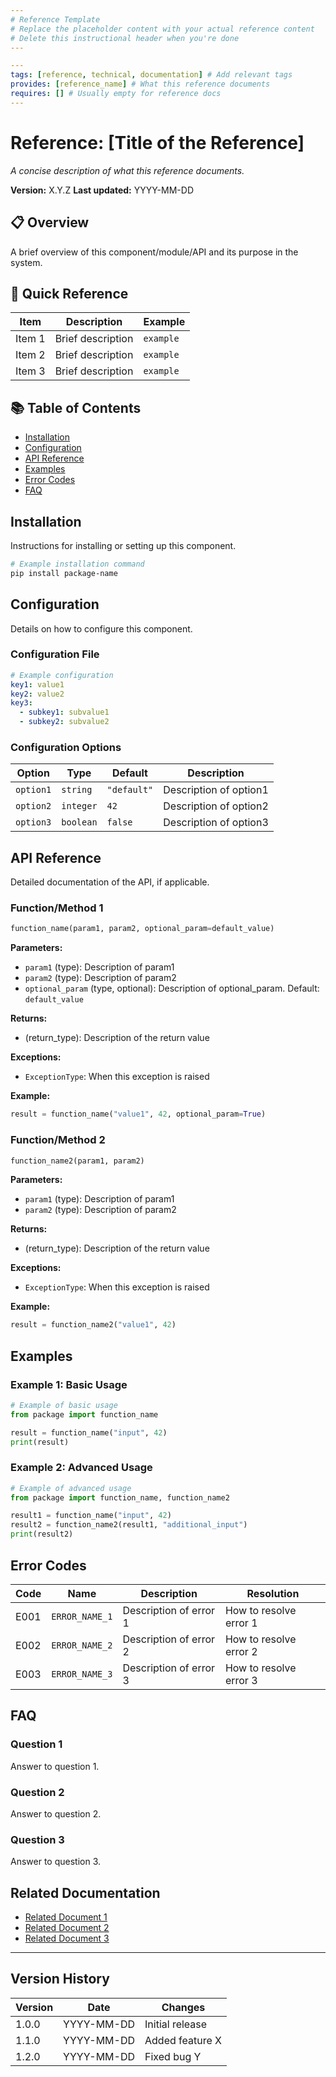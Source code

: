 ```yaml
---
# Reference Template
# Replace the placeholder content with your actual reference content
# Delete this instructional header when you're done
---
```

``` yaml
---
tags: [reference, technical, documentation] # Add relevant tags
provides: [reference_name] # What this reference documents
requires: [] # Usually empty for reference docs
---
```

# Reference: [Title of the Reference]

_A concise description of what this reference documents._

**Version:** X.Y.Z
**Last updated:** YYYY-MM-DD

## 📋 Overview

A brief overview of this component/module/API and its purpose in the system.

## 🧰 Quick Reference

| Item | Description | Example |
|------|-------------|---------|
| Item 1 | Brief description | `example` |
| Item 2 | Brief description | `example` |
| Item 3 | Brief description | `example` |

## 📚 Table of Contents

- [Installation](#installation)
- [Configuration](#configuration)
- [API Reference](#api-reference)
- [Examples](#examples)
- [Error Codes](#error-codes)
- [FAQ](#faq)

## Installation

Instructions for installing or setting up this component.

```bash
# Example installation command
pip install package-name
```

## Configuration

Details on how to configure this component.

### Configuration File

```yaml
# Example configuration
key1: value1
key2: value2
key3:
  - subkey1: subvalue1
  - subkey2: subvalue2
```

### Configuration Options

| Option | Type | Default | Description |
|--------|------|---------|-------------|
| `option1` | `string` | `"default"` | Description of option1 |
| `option2` | `integer` | `42` | Description of option2 |
| `option3` | `boolean` | `false` | Description of option3 |

## API Reference

Detailed documentation of the API, if applicable.

### Function/Method 1

```python
function_name(param1, param2, optional_param=default_value)
```

**Parameters:**

- `param1` (type): Description of param1
- `param2` (type): Description of param2
- `optional_param` (type, optional): Description of optional_param. Default: `default_value`

**Returns:**

- (return_type): Description of the return value

**Exceptions:**

- `ExceptionType`: When this exception is raised

**Example:**

```python
result = function_name("value1", 42, optional_param=True)
```

### Function/Method 2

```python
function_name2(param1, param2)
```

**Parameters:**

- `param1` (type): Description of param1
- `param2` (type): Description of param2

**Returns:**

- (return_type): Description of the return value

**Exceptions:**

- `ExceptionType`: When this exception is raised

**Example:**

```python
result = function_name2("value1", 42)
```

## Examples

### Example 1: Basic Usage

```python
# Example of basic usage
from package import function_name

result = function_name("input", 42)
print(result)
```

### Example 2: Advanced Usage

```python
# Example of advanced usage
from package import function_name, function_name2

result1 = function_name("input", 42)
result2 = function_name2(result1, "additional_input")
print(result2)
```

## Error Codes

| Code | Name | Description | Resolution |
|------|------|-------------|------------|
| E001 | `ERROR_NAME_1` | Description of error 1 | How to resolve error 1 |
| E002 | `ERROR_NAME_2` | Description of error 2 | How to resolve error 2 |
| E003 | `ERROR_NAME_3` | Description of error 3 | How to resolve error 3 |

## FAQ

### Question 1

Answer to question 1.

### Question 2

Answer to question 2.

### Question 3

Answer to question 3.

## Related Documentation

- [Related Document 1](mdc:path/to/document1.md)
- [Related Document 2](mdc:path/to/document2.md)
- [Related Document 3](mdc:path/to/document3.md)

---

## Version History

| Version | Date | Changes |
|---------|------|---------|
| 1.0.0 | YYYY-MM-DD | Initial release |
| 1.1.0 | YYYY-MM-DD | Added feature X |
| 1.2.0 | YYYY-MM-DD | Fixed bug Y |
